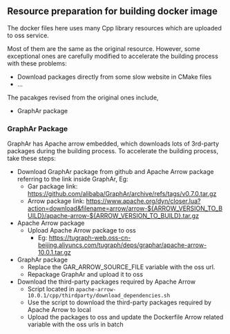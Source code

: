 ## Resource preparation for building docker image

The docker files here uses many Cpp library resources which are uploaded to oss service.

Most of them are the same as the original resource. However, some exceptional ones are carefully
modified to accelerate the building process with these problems:
- Download packages directly from some slow website in CMake files
- ...

The pacakges revised from the original ones include,
- GraphAr package

### GraphAr Package

GraphAr has Apache arrow embedded, which downloads lots of 3rd-party packages during the building
process. To accelerate the building process, take these steps:
- Download GraphAr package from github and Apache Arrow package referring to the link inside GraphAr, Eg:
  - Gar package link: https://github.com/alibaba/GraphAr/archive/refs/tags/v0.7.0.tar.gz
  - Arrow package link: https://www.apache.org/dyn/closer.lua?action=download&filename=arrow/arrow-${ARROW_VERSION_TO_BUILD}/apache-arrow-${ARROW_VERSION_TO_BUILD}.tar.gz
- Apache Arrow package 
  - Upload Apache Arrow package to oss
    - Eg: https://tugraph-web.oss-cn-beijing.aliyuncs.com/tugraph/deps/graphar/apache-arrow-10.0.1.tar.gz
- GraphAr package
  - Replace the GAR_ARROW_SOURCE_FILE variable with the oss url.
  - Repackage GraphAr and upload it to oss
- Download the third-party packages required by Apache Arrow
  - Script located in `apache-arrow-10.0.1/cpp/thirdparty/download_dependencies.sh`
  - Use the script to download the third-party packages required by Apache Arrow to local
  - Upload the packages to oss and update the Dockerfile Arrow related variable with the oss urls in batch